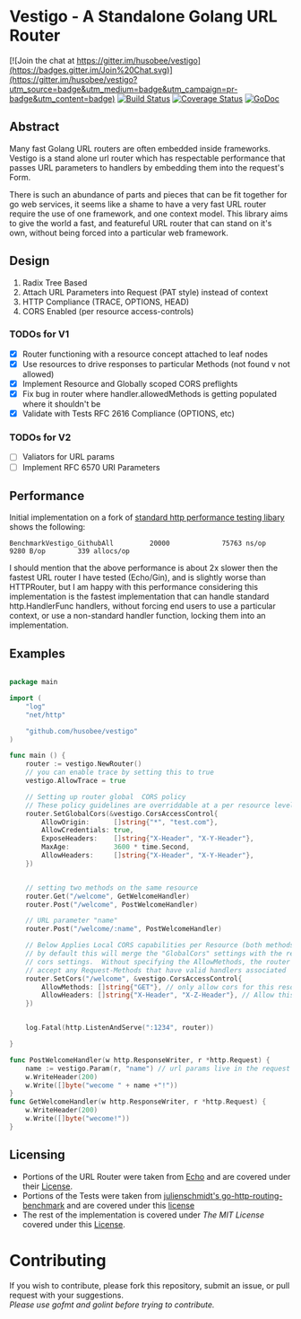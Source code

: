 # Vestigo - A Standalone Golang URL Router

[![Join the chat at https://gitter.im/husobee/vestigo](https://badges.gitter.im/Join%20Chat.svg)](https://gitter.im/husobee/vestigo?utm_source=badge&utm_medium=badge&utm_campaign=pr-badge&utm_content=badge)
[![Build Status](https://travis-ci.org/husobee/vestigo.svg)](https://travis-ci.org/husobee/vestigo)
[![Coverage Status](https://coveralls.io/repos/husobee/vestigo/badge.svg?branch=master&service=github)](https://coveralls.io/github/husobee/vestigo?branch=master)
[![GoDoc](https://godoc.org/github.com/husobee/vestigo?status.svg)](https://godoc.org/github.com/husobee/vestigo)

## Abstract

Many fast Golang URL routers are often embedded inside frameworks.  Vestigo is a stand alone url router
which has respectable performance that passes URL parameters to handlers by embedding them into the request's 
Form. 

There is such an abundance of parts and pieces that can be fit together for go web services, it seems like a 
shame to have a very fast URL router require the use of one framework, and one context model.  This library 
aims to give the world a fast, and featureful URL router that can stand on it's own, without being forced into 
a particular web framework.

## Design

1. Radix Tree Based
2. Attach URL Parameters into Request (PAT style) instead of context
3. HTTP Compliance (TRACE, OPTIONS, HEAD)
4. CORS Enabled (per resource access-controls)

### TODOs for V1

- [x] Router functioning with a resource concept attached to leaf nodes
- [x] Use resources to drive responses to particular Methods (not found v not allowed)
- [x] Implement Resource and Globally scoped CORS preflights
- [x] Fix bug in router where handler.allowedMethods is getting populated where it shouldn't be
- [x] Validate with Tests RFC 2616 Compliance (OPTIONS, etc)

### TODOs for V2
- [ ] Valiators for URL params
- [ ] Implement RFC 6570 URI Parameters

## Performance

Initial implementation on a fork of [standard http performance testing libary][http-perf-test] shows the following:

```
BenchmarkVestigo_GithubAll         20000             75763 ns/op            9280 B/op        339 allocs/op
```

I should mention that the above performance is about 2x slower then the fastest URL router I have tested (Echo/Gin), and
is slightly worse than HTTPRouter, but I am happy with this performance considering this implementation is the fastest 
implementation that can handle standard http.HandlerFunc handlers, without forcing end users to use a particular context, 
or use a non-standard handler function, locking them into an implementation.

## Examples

```go

package main

import (
	"log"
	"net/http"

	"github.com/husobee/vestigo"
)

func main () {
    router := vestigo.NewRouter()
    // you can enable trace by setting this to true
    vestigo.AllowTrace = true

    // Setting up router global  CORS policy
    // These policy guidelines are overriddable at a per resource level shown below
	router.SetGlobalCors(&vestigo.CorsAccessControl{
		AllowOrigin:      []string{"*", "test.com"},
		AllowCredentials: true,
		ExposeHeaders:    []string{"X-Header", "X-Y-Header"},
		MaxAge:           3600 * time.Second,
		AllowHeaders:     []string{"X-Header", "X-Y-Header"},
	})


    // setting two methods on the same resource
    router.Get("/welcome", GetWelcomeHandler)
    router.Post("/welcome", PostWelcomeHandler)

    // URL parameter "name"
    router.Post("/welcome/:name", PostWelcomeHandler)

    // Below Applies Local CORS capabilities per Resource (both methods covered)
    // by default this will merge the "GlobalCors" settings with the resource
    // cors settings.  Without specifying the AllowMethods, the router will 
    // accept any Request-Methods that have valid handlers associated
	router.SetCors("/welcome", &vestigo.CorsAccessControl{
		AllowMethods: []string{"GET"}, // only allow cors for this resource on GET calls
		AllowHeaders: []string{"X-Header", "X-Z-Header"}, // Allow this one header for this resource
	})


	log.Fatal(http.ListenAndServe(":1234", router))

}

func PostWelcomeHandler(w http.ResponseWriter, r *http.Request) {
    name := vestigo.Param(r, "name") // url params live in the request
    w.WriteHeader(200)
    w.Write([]byte("wecome " + name +"!"))
}
func GetWelcomeHandler(w http.ResponseWriter, r *http.Request) {
    w.WriteHeader(200)
    w.Write([]byte("wecome!"))
}

```

## Licensing

* Portions of the URL Router were taken from [Echo][echo-main] and are covered under their [License][echo-main-license].
* Portions of the Tests were taken from [julienschmidt's go-http-routing-benchmark][http-perf-test] and are covered under
this [license][http-perf-test-license]
* The rest of the implementation is covered under *The MIT License* covered under this [License][vestigo-main-license].

# Contributing

If you wish to contribute, please fork this repository, submit an issue, or pull request with your suggestions.  
_Please use gofmt and golint before trying to contribute._


[echo-main]: https://github.com/labstack/echo
[echo-main-license]: https://github.com/labstack/echo/blob/master/LICENSE
[vestigo-main-license]: https://github.com/husobee/vestigo/blob/master/LICENSE
[http-perf-test]: https://github.com/julienschmidt/go-http-routing-benchmark
[http-perf-test-license]: https://github.com/julienschmidt/go-http-routing-benchmark/blob/master/LICENSE
